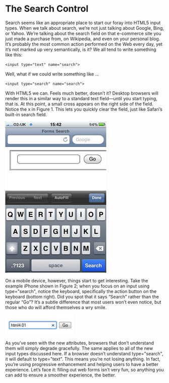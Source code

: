 # The Search Control

Search seems like an appropriate place to start our foray into HTML5 input types. When we talk about search, we’re not just talking about Google, Bing, or Yahoo. We’re talking about the search field on that e-commerce site you just made a purchase from, on Wikipedia, and even on your personal blog. It’s probably the most common action performed on the Web every day, yet it’s not marked up very semantically, is it? We all tend to write something like this:

	<input type="text" name="search">

Well, what if we could write something like …

	<input type="search" name="search">

With HTML5 we can. Feels much better, doesn’t it? Desktop browsers will render this in a similar way to a standard text field—until you start typing, that is. At this point, a small cross appears on the right side of the field. Notice the x in Figure 1. This lets you quickly clear the field, just like Safari’s built-in search field.

![Search IOS](images/search-ios.png)

On a mobile device, however, things start to get interesting. Take the example iPhone shown in Figure 2; when you focus on an input using type="search", notice the keyboard, specifically the action button on the keyboard (bottom right). Did you spot that it says “Search” rather than the regular “Go”? It’s a subtle difference that most users won’t even notice, but those who do will afford themselves a wry smile.

![Search Safari](images/search-safari.png)

As you’ve seen with the new attributes, browsers that don’t understand them will simply degrade gracefully. The same applies to all of the new input types discussed here. If a browser doesn’t understand type="search", it will default to type="text". This means you’re not losing anything. In fact, you’re using progressive enhancement and helping users to have a better experience. Let’s face it: filling out web forms isn’t very fun, so anything you can add to ensure a smoother experience, the better.